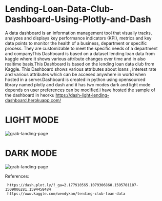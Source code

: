 # Lending-Loan-Data-Club-Dashboard-Using-Plotly-and-Dash
A data dashboard is an information management tool that visually tracks, analyzes and displays key performance indicators (KPI), metrics and key data points to monitor the health of a business, department or specific process. They are customizable to meet the specific needs of a department and companyThis Dashboard is based on a dataset lending loan data from kaggle where it shows various attribute changes over time and in also realtime basis.This Dashboard is based on the lending loan data club from Kaggle. This Dashboard shows various attributes about loans , interest rate and various attributes 
which can be accesed anywhere in world when hosted in a server.Dashboard is created in python using opensourced library named plotly and dash and it has two modes dark and light mode depends on user preferences  can be modified.i have hosted the sample of the dashboard  in heorku https://dash-light-lending-dashboard.herokuapp.com/



# LIGHT MODE
![grab-landing-page](https://github.com/raghulkrishna/lending-loan-data-club-dashboard/blob/master/ezgif.com-optimize.gif)

# DARK MODE
![grab-landing-page](https://github.com/raghulkrishna/lending-loan-data-club-dashboard/blob/master/Dark_mode.gif)


References:


     https://dash.plot.ly/?_ga=2.177910565.1079306860.1595781187-1509006281.1594458484
     https://www.kaggle.com/wendykan/lending-club-loan-data
